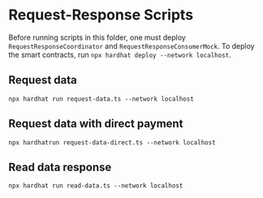 # Request-Response Scripts

Before running scripts in this folder, one must deploy `RequestResponseCoordinator` and `RequestResponseConsumerMock`.
To deploy the smart contracts, run `npx hardhat deploy --network localhost`.

## Request data

```
npx hardhat run request-data.ts --network localhost
```

## Request data with direct payment

```
npx hardhatrun request-data-direct.ts --network localhost
```

## Read data response

```
npx hardhat run read-data.ts --network localhost
```
